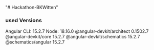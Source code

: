 "# Hackathon-BKWitten" 



### used Versions
  Angular CLI: 15.2.7
  Node: 18.16.0
  @angular-devkit/architect    0.1502.7 
  @angular-devkit/core         15.2.7 
  @angular-devkit/schematics   15.2.7 
  @schematics/angular          15.2.7 
